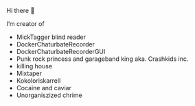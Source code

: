 Hi there 👋

I’m creator of  
-  MickTagger blind reader
- DockerChaturbateRecorder
- DockerChaturbateRecorderGUI
- Punk rock princess and garageband king aka. Crashkids inc.
- killing house 
- Mixtaper
- Kokoloriskarrell
- Cocaine and caviar
- Unorganiszized chrime
